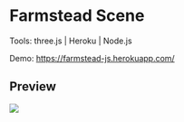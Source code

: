 # Farmstead Scene 

Tools: three.js | Heroku | Node.js

Demo: https://farmstead-js.herokuapp.com/

## Preview
<img src="https://github.com/SaraAkmal/Farmstead-Nodejs/blob/master/public/js/sprites/farmstead.gif"/>
